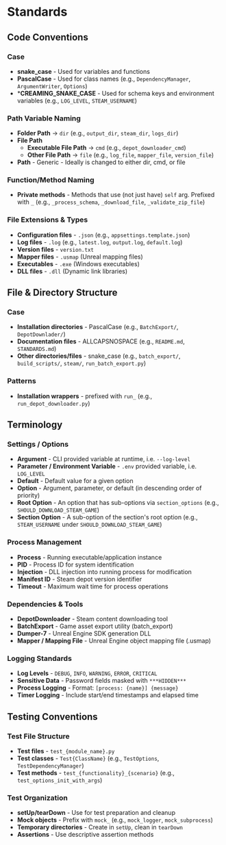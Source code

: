 # Standards

## Code Conventions

### Case
- **snake_case** - Used for variables and functions
- **PascalCase** - Used for class names (e.g., `DependencyManager`, `ArgumentWriter`, `Options`)
- ***CREAMING_SNAKE_CASE** - Used for schema keys and environment variables (e.g., `LOG_LEVEL`, `STEAM_USERNAME`)

### Path Variable Naming
* **Folder Path** → `dir` (e.g., `output_dir`, `steam_dir`, `logs_dir`)
* **File Path**
  * **Executable File Path** → `cmd` (e.g., `depot_downloader_cmd`)
  * **Other File Path** → `file` (e.g., `log_file`, `mapper_file`, `version_file`)
* **Path** - Generic - Ideally is changed to either dir, cmd, or file

### Function/Method Naming
* **Private methods** - Methods that use (not just have) `self` arg. Prefixed with `_` (e.g., `_process_schema`, `_download_file`, `_validate_zip_file`)

### File Extensions & Types
* **Configuration files** - `.json` (e.g., `appsettings.template.json`)
* **Log files** - `.log` (e.g., `latest.log`, `output.log`, `default.log`)
* **Version files** - `version.txt`
* **Mapper files** - `.usmap` (Unreal mapping files)
* **Executables** - `.exe` (Windows executables)
* **DLL files** - `.dll` (Dynamic link libraries)
  
## File & Directory Structure

### Case
* **Installation directories** - PascalCase (e.g., `BatchExport/`, `DepotDownlader/`)
* **Documentation files** - ALLCAPSNOSPACE (e.g., `README.md`, `STANDARDS.md`)
* **Other directories/files** - snake_case (e.g., `batch_export/`, `build_scripts/`, `steam/`, `run_batch_export.py`)

### Patterns
* **Installation wrappers** - prefixed with `run_` (e.g., `run_depot_downloader.py`)

## Terminology

### Settings / Options
* **Argument** - CLI provided variable at runtime, i.e. `--log-level`
* **Parameter / Environment Variable** - `.env` provided variable, i.e. `LOG_LEVEL`
* **Default** - Default value for a given option
* **Option** - Argument, parameter, or default (in descending order of priority)
* **Root Option** - An option that has sub-options via `section_options` (e.g., `SHOULD_DOWNLOAD_STEAM_GAME`)
* **Section Option** - A sub-option of the section's root option (e.g., `STEAM_USERNAME` under `SHOULD_DOWNLOAD_STEAM_GAME`)

### Process Management
* **Process** - Running executable/application instance
* **PID** - Process ID for system identification
* **Injection** - DLL injection into running process for modification
* **Manifest ID** - Steam depot version identifier
* **Timeout** - Maximum wait time for process operations

### Dependencies & Tools
* **DepotDownloader** - Steam content downloading tool
* **BatchExport** - Game asset export utility (batch_export)
* **Dumper-7** - Unreal Engine SDK generation DLL
* **Mapper / Mapping File** - Unreal Engine object mapping file (.usmap)

### Logging Standards
* **Log Levels** - `DEBUG`, `INFO`, `WARNING`, `ERROR`, `CRITICAL`
* **Sensitive Data** - Password fields masked with `***HIDDEN***`
* **Process Logging** - Format: `[process: {name}] {message}`
* **Timer Logging** - Include start/end timestamps and elapsed time

## Testing Conventions

### Test File Structure
* **Test files** - `test_{module_name}.py`
* **Test classes** - `Test{ClassName}` (e.g., `TestOptions`, `TestDependencyManager`)
* **Test methods** - `test_{functionality}_{scenario}` (e.g., `test_options_init_with_args`)

### Test Organization
* **setUp/tearDown** - Use for test preparation and cleanup
* **Mock objects** - Prefix with `mock_` (e.g., `mock_logger`, `mock_subprocess`)
* **Temporary directories** - Create in `setUp`, clean in `tearDown`
* **Assertions** - Use descriptive assertion methods